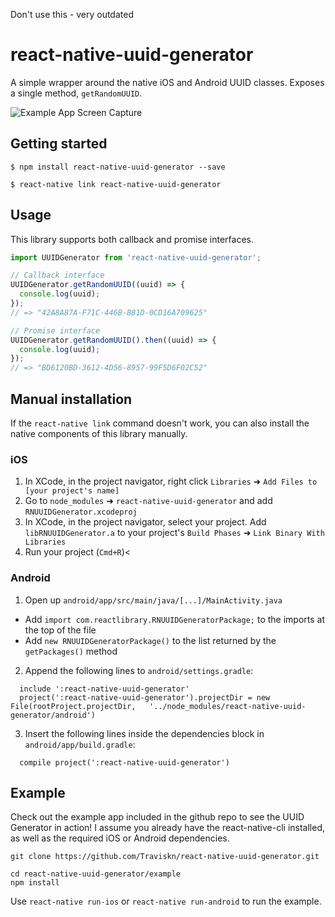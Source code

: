 Don't use this - very outdated

# react-native-uuid-generator

A simple wrapper around the native iOS and Android UUID classes.
Exposes a single method, `getRandomUUID`.

![Example App Screen Capture](https://raw.githubusercontent.com/traviskn/react-native-uuid-generator/master/media/UUIDGenerator.gif)


## Getting started

`$ npm install react-native-uuid-generator --save`

`$ react-native link react-native-uuid-generator`


## Usage

This library supports both callback and promise interfaces.

```javascript
import UUIDGenerator from 'react-native-uuid-generator';

// Callback interface
UUIDGenerator.getRandomUUID((uuid) => {
  console.log(uuid);
});
// => "42A8A87A-F71C-446B-B81D-0CD16A709625"

// Promise interface
UUIDGenerator.getRandomUUID().then((uuid) => {
  console.log(uuid);
});
// => "BD6120BD-3612-4D56-8957-99F5D6F02C52"
```


## Manual installation

If the `react-native link` command doesn't work, you can also install
the native components of this library manually.

### iOS

1. In XCode, in the project navigator, right click `Libraries` ➜ `Add Files to [your project's name]`
2. Go to `node_modules` ➜ `react-native-uuid-generator` and add `RNUUIDGenerator.xcodeproj`
3. In XCode, in the project navigator, select your project. Add `libRNUUIDGenerator.a` to your project's `Build Phases` ➜ `Link Binary With Libraries`
4. Run your project (`Cmd+R`)<

### Android

1. Open up `android/app/src/main/java/[...]/MainActivity.java`
  - Add `import com.reactlibrary.RNUUIDGeneratorPackage;` to the imports at the top of the file
  - Add `new RNUUIDGeneratorPackage()` to the list returned by the `getPackages()` method
2. Append the following lines to `android/settings.gradle`:
  ```
    include ':react-native-uuid-generator'
    project(':react-native-uuid-generator').projectDir = new File(rootProject.projectDir,   '../node_modules/react-native-uuid-generator/android')
  ```
3. Insert the following lines inside the dependencies block in `android/app/build.gradle`:
  ```
    compile project(':react-native-uuid-generator')
  ```


## Example
Check out the example app included in the github repo to see the UUID Generator in action!
I assume you already have the react-native-cli installed, as well as the required iOS or Android dependencies.

```
git clone https://github.com/Traviskn/react-native-uuid-generator.git

cd react-native-uuid-generator/example
npm install
```

Use `react-native run-ios` or `react-native run-android` to run the example.
